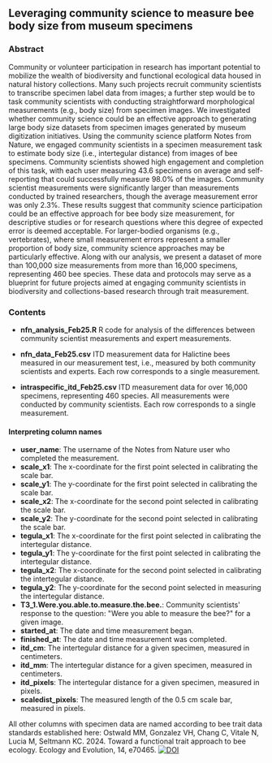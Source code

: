 ## Leveraging community science to measure bee body size from museum specimens

### Abstract

Community or volunteer participation in research has important potential to mobilize the wealth of biodiversity and functional ecological data housed in natural history collections. Many such projects recruit community scientists to transcribe specimen label data from images; a further step would be to task community scientists with conducting straightforward morphological measurements (e.g., body size) from specimen images. We investigated whether community science could be an effective approach to generating large body size datasets from specimen images generated by museum digitization initiatives. Using the community science platform Notes from Nature, we engaged community scientists in a specimen measurement task to estimate body size (i.e., intertegular distance) from images of bee specimens. Community scientists showed high engagement and completion of this task, with each user measuring 43.6 specimens on average and self-reporting that could successfully measure 98.0% of the images. Community scientist measurements were significantly larger than measurements conducted by trained researchers, though the average measurement error was only 2.3%. These results suggest that community science participation could be an effective approach for bee body size measurement, for descriptive studies or for research questions where this degree of expected error is deemed acceptable. For larger-bodied organisms (e.g., vertebrates), where small measurement errors represent a smaller proportion of body size, community science approaches may be particularly effective. Along with our analysis, we present a dataset of more than 100,000 size measurements from more than 16,000 specimens, representing 460 bee species. These data and protocols may serve as a blueprint for future projects aimed at engaging community scientists in biodiversity and collections-based research through trait measurement.

### Contents

* **nfn_analysis_Feb25.R**
  R code for analysis of the differences between community scientist measurements and expert measurements.
  
* **nfn_data_Feb25.csv**
  ITD measurement data for Halictine bees measured in our measurement test, i.e., measured by both community scientists and experts. Each row corresponds to a single measurement.
  
* **intraspecific_itd_Feb25.csv**
  ITD measurement data for over 16,000 specimens, representing 460 species. All measurements were conducted by community scientists. Each row corresponds to a single measurement.


#### Interpreting column names

* **user_name**: The username of the Notes from Nature user who completed the measurement.
* **scale_x1**: The x-coordinate for the first point selected in calibrating the scale bar.
* **scale_y1**: The y-coordinate for the first point selected in calibrating the scale bar.
* **scale_x2**: The x-coordinate for the second point selected in calibrating the scale bar.
* **scale_y2**: The y-coordinate for the second point selected in calibrating the scale bar.
* **tegula_x1**: The x-coordinate for the first point selected in calibrating the intertegular distance.
* **tegula_y1**: The y-coordinate for the first point selected in calibrating the intertegular distance.
* **tegula_x2**: The x-coordinate for the second point selected in calibrating the intertegular distance.
* **tegula_y2**: The y-coordinate for the second point selected in measuring the intertegular distance.
* **T3_1.Were.you.able.to.measure.the.bee.**: Community scientists' response to the question: "Were you able to measure the bee?" for a given image.
* **started_at**: The date and time measurement began.
* **finished_at**: The date and time measurement was completed.
* **itd_cm**: The intertegular distance for a given specimen, measured in centimeters.
* **itd_mm**: The intertegular distance for a given specimen, measured in centimeters.
* **itd_pixels**: The intertegular distance for a given specimen, measured in pixels.
* **scaledist_pixels**: The measured length of the 0.5 cm scale bar, measured in pixels.


All other columns with specimen data are named according to bee trait data standards established here: 
Ostwald MM, Gonzalez VH, Chang C, Vitale N, Lucia M, Seltmann KC. 2024. Toward a functional trait approach to bee ecology. Ecology and Evolution, 14, e70465. 
[![DOI](https://zenodo.org/badge/719257598.svg)](https://zenodo.org/doi/10.5281/zenodo.10139286)

  
